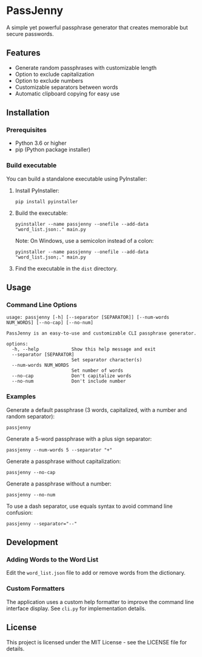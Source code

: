 # PassJenny

A simple yet powerful passphrase generator that creates memorable but secure passwords.

## Features

- Generate random passphrases with customizable length
- Option to exclude capitalization
- Option to exclude numbers
- Customizable separators between words
- Automatic clipboard copying for easy use

## Installation

### Prerequisites

- Python 3.6 or higher
- pip (Python package installer)

### Build executable

You can build a standalone executable using PyInstaller:

1. Install PyInstaller:
   ```
   pip install pyinstaller
   ```

2. Build the executable:
   ```
   pyinstaller --name passjenny --onefile --add-data "word_list.json:." main.py
   ```

   Note: On Windows, use a semicolon instead of a colon:
   ```
   pyinstaller --name passjenny --onefile --add-data "word_list.json;." main.py
   ```

3. Find the executable in the `dist` directory.

## Usage

### Command Line Options

```
usage: passjenny [-h] [--separator [SEPARATOR]] [--num-words NUM_WORDS] [--no-cap] [--no-num]

PassJenny is an easy-to-use and customizable CLI passphrase generator.

options:
  -h, --help            Show this help message and exit
  --separator [SEPARATOR]
                        Set separator character(s)
  --num-words NUM_WORDS
                        Set number of words
  --no-cap              Don't capitalize words
  --no-num              Don't include number
```

### Examples

Generate a default passphrase (3 words, capitalized, with a number and random separator):
```
passjenny
```

Generate a 5-word passphrase with a plus sign separator:
```
passjenny --num-words 5 --separator "+"
```

Generate a passphrase without capitalization:
```
passjenny --no-cap
```

Generate a passphrase without a number:
```
passjenny --no-num
```

To use a dash separator, use equals syntax to avoid command line confusion:
```
passjenny --separator="--"
```

## Development

### Adding Words to the Word List

Edit the `word_list.json` file to add or remove words from the dictionary.

### Custom Formatters

The application uses a custom help formatter to improve the command line interface display. See `cli.py` for implementation details.

## License

This project is licensed under the MIT License - see the LICENSE file for details.
